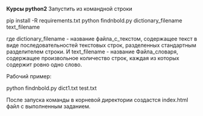 **Курсы python2**
Запустить из командной строки

 pip install -R requirements.txt
 python findnbold.py dictionary_filename text_filename

где dictionary_filename - название файла_с_текстом, содержащее текст в виде последовательностей текстовых строк,
разделенных стандартным разделителем строки.
И text_filename - название Файла_словаря, содержащее произвольное количество строк, каждая из которых содержит ровно
одно слово.

Рабочий пример:

python findnbold.py dict1.txt test.txt

После запуска команды в корневой директории создастся index.html файл с выполненным заданием.